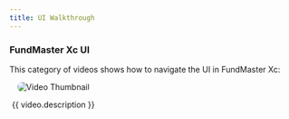 ```yaml
---
title: UI Walkthrough
---
```


### FundMaster Xc UI

This category of videos shows how to navigate the UI in FundMaster Xc:

<div class="videos-grid">
  <div v-for="video in videos" :key="video.id" class="video-item">
    <a :href="video.videoUrl" target="_blank" rel="noopener noreferrer">
      <img :src="video.thumbnail" alt="Video Thumbnail">
    </a>
    <p>{{ video.description }}</p>
  </div>
</div>

<script>
export default {
  data() {
    return {
            videos: [
        {
          id: 1,
          thumbnail: "https://img.youtube.com/vi/StIAaFSmr7I/hqdefault.jpg",
          videoUrl: "https://www.youtube.com/embed/StIAaFSmr7I",
          description: "How to log in to FundMaster Xc"
        },
        {
          id: 2,
          thumbnail: "https://img.youtube.com/vi/s82gFzfPMbA/hqdefault.jpg",
          videoUrl: "https://www.youtube.com/embed/s82gFzfPMbA",
          description: "How to navigate Fundmaster Xc Landing Page interface"
        },
        {
          id: 3,
          thumbnail: "https://img.youtube.com/vi/L2UxRTHFyak/hqdefault.jpg",
          videoUrl: "https://www.youtube.com/embed/L2UxRTHFyak",
          description: "How to nagivate FundMaster Xc Admin Panel interface"
        },
        {
          id: 4,
          thumbnail: "https://img.youtube.com/vi/mc-1DVWJM_4/hqdefault.jpg",
          videoUrl: "https://www.youtube.com/embed/mc-1DVWJM_4",
          description: "How to create User Profiles in FundMaster"
        },
        {
          id: 5,
          thumbnail: "https://img.youtube.com/vi/WUA_HwAqufM/hqdefault.jpg",
          videoUrl: "https://www.youtube.com/embed/WUA_HwAqufM",
          description: "How to Assign Permissions to user profiles in FundMaster Xc"
        },
        {
          id: 6,
          thumbnail: "https://img.youtube.com/vi/ndbLDVng3Hw/hqdefault.jpg",
          videoUrl: "https://www.youtube.com/embed/ndbLDVng3Hw",
          description: "How to create a User Account, Log in and Switch sScheme in FundMaster Xc"
        },
        // Add more videos here...
        
      ],
    };
  }
};
</script>

<style>
.videos-grid {
  display: grid;
  grid-template-columns: repeat(3, 1fr);
  grid-gap: 20px;
}

.video-item {
  text-align: center;
  cursor: pointer;
}

.video-item img {
  max-width: 100%;
  border-radius: 8px;  /* Ensures rounded corners */
  transition: transform 0.3s ease;  /* Smooth zoom-in effect */
}

.video-item img:hover {
  transform: scale(1.05);  /* Slight zoom on hover */
}

/* Play Button Overlay */
.play-overlay {
  position: absolute;
  top: 50%;
  left: 50%;
  transform: translate(-50%, -50%);
  font-size: 50px;
  color: white;
  background: rgba(0, 0, 0, 0.6);
  border-radius: 50%;
  padding: 10px 20px;
  opacity: 0.8;
  transition: opacity 0.3s;
}

.video-modal-overlay {
  position: fixed;
  top: 0;
  left: 0;
  width: 100%;
  height: 100%;
  background-color: rgba(0, 0, 0, 0.7);
  display: flex;
  justify-content: center;
  align-items: center;
  z-index: 9999;
  backdrop-filter: blur(5px);
}

.video-modal-frame {
  position: relative;
  width: 60%;
  padding-bottom: 33.75%;
  height: 0;
}

.video-modal-frame iframe {
  position: absolute;
  width: 100%;
  height: 90%;
}

.close-modal {
  position: absolute;
  top: 15px;
  right: 15px;
  background-color: red; /* Red background */
  color: white; /* White text/icon */
  border: none;
  font-size: 18px;
  cursor: pointer;
  padding: 8px 12px;
  border-radius: 5px;
  transition: background-color 0.3s ease;
}
</style>